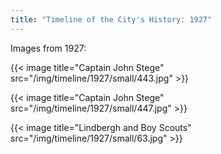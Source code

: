 ```yaml
---
title: "Timeline of the City's History: 1927"
---
```

Images from 1927:

{{< image title="Captain John Stege" src="/img/timeline/1927/small/443.jpg" >}}

{{< image title="Captain John Stege" src="/img/timeline/1927/small/447.jpg" >}}

{{< image title="Lindbergh and Boy Scouts" src="/img/timeline/1927/small/63.jpg" >}}